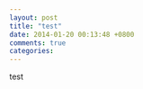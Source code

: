 ```yaml
---
layout: post
title: "test"
date: 2014-01-20 00:13:48 +0800
comments: true
categories: 
---
```



test
